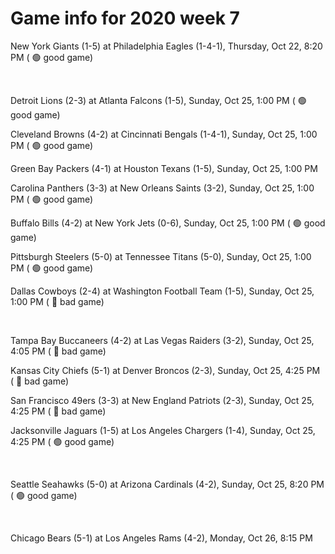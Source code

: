 # Game info for 2020 week 7

New York Giants (1-5) at Philadelphia Eagles (1-4-1), Thursday, Oct 22, 8:20 PM (	:green_circle: good game)


<br/>

Detroit Lions (2-3) at Atlanta Falcons (1-5), Sunday, Oct 25, 1:00 PM (	:green_circle: good game)

Cleveland Browns (4-2) at Cincinnati Bengals (1-4-1), Sunday, Oct 25, 1:00 PM (	:green_circle: good game)

Green Bay Packers (4-1) at Houston Texans (1-5), Sunday, Oct 25, 1:00 PM

Carolina Panthers (3-3) at New Orleans Saints (3-2), Sunday, Oct 25, 1:00 PM (	:green_circle: good game)

Buffalo Bills (4-2) at New York Jets (0-6), Sunday, Oct 25, 1:00 PM (	:green_circle: good game)

Pittsburgh Steelers (5-0) at Tennessee Titans (5-0), Sunday, Oct 25, 1:00 PM (	:green_circle: good game)

Dallas Cowboys (2-4) at Washington Football Team (1-5), Sunday, Oct 25, 1:00 PM (	:red_circle: bad game)


<br/>

Tampa Bay Buccaneers (4-2) at Las Vegas Raiders (3-2), Sunday, Oct 25, 4:05 PM (	:red_circle: bad game)

Kansas City Chiefs (5-1) at Denver Broncos (2-3), Sunday, Oct 25, 4:25 PM (	:red_circle: bad game)

San Francisco 49ers (3-3) at New England Patriots (2-3), Sunday, Oct 25, 4:25 PM (	:red_circle: bad game)

Jacksonville Jaguars (1-5) at Los Angeles Chargers (1-4), Sunday, Oct 25, 4:25 PM (	:green_circle: good game)


<br/>

Seattle Seahawks (5-0) at Arizona Cardinals (4-2), Sunday, Oct 25, 8:20 PM (	:green_circle: good game)


<br/>

Chicago Bears (5-1) at Los Angeles Rams (4-2), Monday, Oct 26, 8:15 PM

